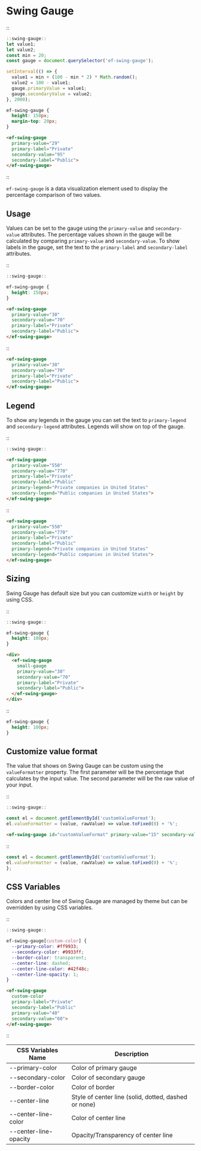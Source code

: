 <!--
type: page
title: Swing Gauge
location: ./elements/swing-gauge
layout: default
-->

# Swing Gauge
::
```javascript
::swing-gauge::
let value1;
let value2;
const min = 20;
const gauge = document.querySelector('ef-swing-gauge');

setInterval(() => {
  value1 = min + (100 - min * 2) * Math.random();
  value2 = 100 - value1;
  gauge.primaryValue = value1;
  gauge.secondaryValue = value2;
}, 2000);
```
```css
ef-swing-gauge {
  height: 150px;
  margin-top: 20px;
}
```
```html
<ef-swing-gauge
  primary-value="29"
  primary-label="Private"
  secondary-value="95"
  secondary-label="Public">
</ef-swing-gauge>
```
::

`ef-swing-gauge` is a data visualization element used to display the percentage comparison of two values.

## Usage
Values can be set to the gauge using the `primary-value` and `secondary-value` attributes. The percentage values shown in the gauge will be calculated by comparing `primary-value` and `secondary-value`. To show labels in the gauge, set the text to the  `primary-label` and `secondary-label` attributes.

::
```javascript
::swing-gauge::
```
```css
ef-swing-gauge {
  height: 150px;
}
```
```html
<ef-swing-gauge
  primary-value="30"
  secondary-value="70"
  primary-label="Private"
  secondary-label="Public">
</ef-swing-gauge>
```
::

```html
<ef-swing-gauge
  primary-value="30"
  secondary-value="70"
  primary-label="Private"
  secondary-label="Public">
</ef-swing-gauge>
```

## Legend
To show any legends in the gauge you can set the text to `primary-legend` and `secondary-legend` attributes. Legends will show on top of the gauge.

::
```javascript
::swing-gauge::
```
```html
<ef-swing-gauge
  primary-value="550"
  secondary-value="770"
  primary-label="Private"
  secondary-label="Public"
  primary-legend="Private companies in United States"
  secondary-legend="Public companies in United States">
</ef-swing-gauge>
```
::

```html
<ef-swing-gauge
  primary-value="550"
  secondary-value="770"
  primary-label="Private"
  secondary-label="Public"
  primary-legend="Private companies in United States"
  secondary-legend="Public companies in United States">
</ef-swing-gauge>
```

## Sizing
Swing Gauge has default size but you can customize `width` or `height` by using CSS.

::
```javascript
::swing-gauge::
```
```css
ef-swing-gauge {
  height: 100px;
}
```
```html
<div>
  <ef-swing-gauge
    small-gauge
    primary-value="30"
    secondary-value="70"
    primary-label="Private"
    secondary-label="Public">
  </ef-swing-gauge>
</div>
```
::

```css
ef-swing-gauge {
  height: 100px;
}
```

## Customize value format
The value that shows on Swing Gauge can be custom using the `valueFormatter` property. The first parameter will be the percentage that calculates by the input value. The second parameter will be the raw value of your input.

::
```javascript
::swing-gauge::

const el = document.getElementById('customValueFormat');
el.valueFormatter = (value, rawValue) => value.toFixed(0) + '%';
```
```html
<ef-swing-gauge id="customValueFormat" primary-value="15" secondary-value="69" primary-label="Private" secondary-label="Public"></ef-swing-gauge>
```
::

```javascript
const el = document.getElementById('customValueFormat');
el.valueFormatter = (value, rawValue) => value.toFixed(0) + '%';
};
```

## CSS Variables
Colors and center line of Swing Gauge are managed by theme but can be overridden by using CSS variables.

::
```javascript
::swing-gauge::
```
```css
ef-swing-gauge[custom-color] {
  --primary-color: #ff9933;
  --secondary-color: #9933ff;
  --border-color: transparent;
  --center-line: dashed;
  --center-line-color: #42f48c;
  --center-line-opacity: 1;
}
```
```html
<ef-swing-gauge
  custom-color
  primary-label="Private"
  secondary-label="Public"
  primary-value="40"
  secondary-value="60">
</ef-swing-gauge>
```
::

| CSS Variables Name    | Description                                          |
| --------------------- | ---------------------------------------------------- |
| --primary-color       | Color of primary gauge                               |
| --secondary-color     | Color of secondary gauge                             |
| --border-color        | Color of border                                      |
| --center-line         | Style of center line (solid, dotted, dashed or none) |
| --center-line-color   | Color of center line                                 |
| --center-line-opacity | Opacity/Transparency of center line                  |

